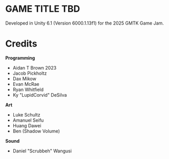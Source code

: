 # GAME TITLE TBD
Developed in Unity 6.1 (Version 6000.1.13f1) for the 2025 GMTK Game Jam.

# Credits
**Programming**
- Aidan T Brown 2023
- Jacob Pickholtz
- Dax Mikow
- Evan McRae
- Ryan Whitfield
- Ky "LupidCorvid" DeSilva

**Art**
- Luke Schultz
- Amanuel Seifu
- Huang Dawei
- Ben (Shadow Volume)

**Sound**
- Daniel "Scrubbeh" Wangusi
